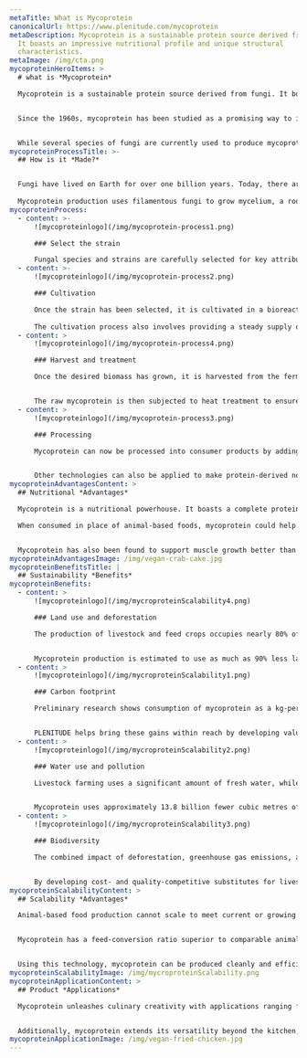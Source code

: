```yaml
---
metaTitle: What is Mycoprotein
canonicalUrl: https://www.plenitude.com/mycoprotein
metaDescription: Mycoprotein is a sustainable protein source derived from fungi.
  It boasts an impressive nutritional profile and unique structural
  characteristics.
metaImage: /img/cta.png
mycoproteinHeroItems: >
  # what is *Mycoprotein*

  Mycoprotein is a sustainable protein source derived from fungi. It boasts an impressive nutritional profile and unique structural characteristics, making it a versatile ingredient with wide-ranging applications.    


  Since the 1960s, mycoprotein has been studied as a promising way to improve food security and address the sustainability dilemmas of modern livestock production.   


  While several species of fungi are currently used to produce mycoprotein for food applications, PLENITUDE is developing new products and building value chains for ABUNDA—a mycoprotein ingredient grown from the species *Fusarium venenatum*.
mycoproteinProcessTitle: >-
  ## How is it *Made?*


  Fungi have lived on Earth for over one billion years. Today, there are millions of species covering every surface of the planet, though most are microscopic and remain invisible to the naked eye.    
    
  Mycoprotein production uses filamentous fungi to grow mycelium, a root-like matrix of fibres that only takes hours to double in mass.
mycoproteinProcess:
  - content: >-
      ![mycoproteinlogo](/img/mycoprotein-process1.png)

      ### Select the strain

      Fungal species and strains are carefully selected for key attributes, including rate of growth, ability to convert raw plant materials, nutritional profile, flavor, texture, and food safety.
  - content: >-
      ![mycoproteinlogo](/img/mycoprotein-process2.png)

      ### Cultivation

      Once the strain has been selected, it is cultivated in a bioreactor or fermentation tank—a stainless steel vessel that provides optimal conditions for the fungus to thrive, including temperature, pH levels, and oxygen supply.
        
      The cultivation process also involves providing a steady supply of plant material as a source of nutrients to fuel rapid multiplication of the fungus’s mass.
  - content: >
      ![mycoproteinlogo](/img/mycoprotein-process4.png)

      ### Harvest and treatment

      Once the desired biomass has grown, it is harvested from the fermentation tank and separated from the rest of the growth medium.


      The raw mycoprotein is then subjected to heat treatment to ensure product stability and food safety by removing any unwanted enzymes or pathogens.
  - content: >
      ![mycoproteinlogo](/img/mycoprotein-process3.png)

      ### Processing

      Mycoprotein can now be processed into consumer products by adding ingredients for flavor and aroma, texture, and culinary performance. 


      Other technologies can also be applied to make protein-derived nonfood products such as bioplastics.
mycoproteinAdvantagesContent: >
  ## Nutritional *Advantages*

  Mycoprotein is a nutritional powerhouse. It boasts a complete protein profile, is low in saturated fat, and contains no cholesterol. Mycoprotein is also rich in fibre and is a source of vitamins and minerals, including iron, calcium, and vitamin B12. 

  When consumed in place of animal-based foods, mycoprotein could help improve nutritional imbalances associated with modern dietary patterns, supporting digestion, regulating blood sugar, and aiding in weight management.


  Mycoprotein has also been found to support muscle growth better than dairy[🔗](https://www.sciencedirect.com/science/article/pii/S0002916522008024), the most common source of protein in the fitness supplement industry.
mycoproteinAdvantagesImage: /img/vegan-crab-cake.jpg
mycoproteinBenefitsTitle: |
  ## Sustainability *Benefits*
mycoproteinBenefits:
  - content: >
      ![mycoproteinlogo](/img/mycroproteinScalability4.png)

      ### Land use and deforestation

      The production of livestock and feed crops occupies nearly 80% of the world’s agricultural land and is the primary driver of global deforestation[🔗](https://www.fao.org/3/cb9970en/cb9970en.pdf). 


      Mycoprotein production is estimated to use as much as 90% less land than animal-based meat production.
  - content: >
      ![mycoproteinlogo](/img/mycroproteinScalability1.png)

      ### Carbon footprint

      Preliminary research shows consumption of mycoprotein as a kg-per-kg replacement for meat (at average consumption levels) equates to a reduction of more than 90% in carbon emissions. 


      PLENITUDE helps bring these gains within reach by developing value chains that can scale to meet global demands.
  - content: >
      ![mycoproteinlogo](/img/mycroproteinScalability2.png)

      ### Water use and pollution

      Livestock farming uses a significant amount of fresh water, while its inputs and waste streams are leading causes of water pollution, harming ecosystems and posing serious public health risks. 


      Mycoprotein uses approximately 13.8 billion fewer cubic metres of water than beef farming, with far fewer agricultural inputs and minimal waste streams.
  - content: >
      ![mycoproteinlogo](/img/mycroproteinScalability3.png)

      ### Biodiversity

      The combined impact of deforestation, greenhouse gas emissions, and pollution from the livestock and feed industries is the primary driver of biodiversity loss. 


      By developing cost- and quality-competitive substitutes for livestock products, PLENITUDE offers a way of producing protein that is better for the planet and all its inhabitants.
mycoproteinScalabilityContent: >
  ## Scalability *Advantages*

  Animal-based food production cannot scale to meet current or growing global demands without serious consequences. Other emerging protein technologies show promise but still face significant technical barriers, regulatory hurdles, and consumer acceptance challenges. 


  Mycoprotein has a feed-conversion ratio superior to comparable animal- and plant-based products. ABUNDA mycoprotein, in particular, is produced in conjunction with bioethanol using well-established and widely available infrastructure, along with low-cost grains as its primary feedstock. 


  Using this technology, mycoprotein can be produced cleanly and efficiently at scale anywhere there is demand for high-quality protein-rich foods and bio-based products.
mycoproteinScalabilityImage: /img/mycroproteinScalability.png
mycoproteinApplicationContent: >
  ## Product *Applications*

  Mycoprotein unleashes culinary creativity with applications ranging from burgers, sausages, and nuggets, to protein-rich snacks and ingredients. It can also be used to enhance the nutrition, flavor, and texture profiles of dairy alternatives, as well as replace animal proteins in pet food. 


  Additionally, mycoprotein extends its versatility beyond the kitchen, as it can even be utilised to develop sustainable bioplastics.
mycoproteinApplicationImage: /img/vegan-fried-chicken.jpg
---
```

